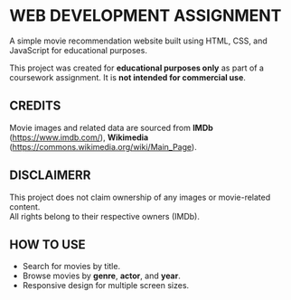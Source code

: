 # WEB DEVELOPMENT ASSIGNMENT
A simple movie recommendation website built using HTML, CSS, and JavaScript for educational purposes.

This project was created for **educational purposes only** as part of a coursework assignment. It is **not intended for commercial use**.


## **CREDITS** 
Movie images and related data are sourced from **IMDb** (https://www.imdb.com/), **Wikimedia** (https://commons.wikimedia.org/wiki/Main_Page).


## **DISCLAIMERR**
This project does not claim ownership of any images or movie-related content.  
All rights belong to their respective owners (IMDb).


## **HOW TO USE**
- Search for movies by title.
- Browse movies by **genre**, **actor**, and **year**.
- Responsive design for multiple screen sizes.
